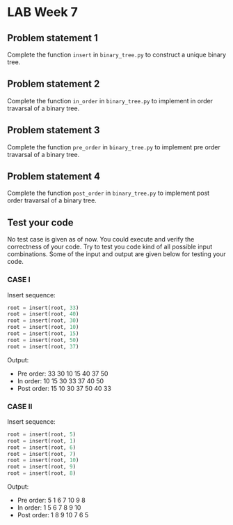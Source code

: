 # LAB Week 7

## Problem statement 1
Complete the function `insert` in `binary_tree.py` to construct a unique binary tree.

## Problem statement 2
Complete the function `in_order` in `binary_tree.py` to implement in order travarsal of a binary tree.

## Problem statement 3
Complete the function `pre_order` in `binary_tree.py` to implement pre order travarsal of a binary tree.

## Problem statement 4
Complete the function `post_order` in `binary_tree.py` to implement post order travarsal of a binary tree.

## Test your code
No test case is given as of now. You could execute and verify the correctness of your code. Try to test you code kind of all possible input combinations. Some of the input and output are given below for testing your code.

### CASE I

Insert sequence:

```python
root = insert(root, 33)
root = insert(root, 40)
root = insert(root, 30)
root = insert(root, 10)
root = insert(root, 15)
root = insert(root, 50)
root = insert(root, 37)
```

Output:
- Pre order: 33 30 10 15 40 37 50
- In order: 10 15 30 33 37 40 50 
- Post order: 15 10 30 37 50 40 33


### CASE II

Insert sequence:

```python
root = insert(root, 5)
root = insert(root, 1)
root = insert(root, 6)
root = insert(root, 7)
root = insert(root, 10)
root = insert(root, 9)
root = insert(root, 8)
```

Output:

- Pre order: 5 1 6 7 10 9 8 
- In order: 1 5 6 7 8 9 10
- Post order: 1 8 9 10 7 6 5
